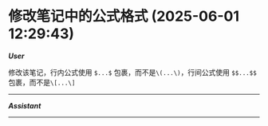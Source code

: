 <!-- Generated by SpecStory -->

# 修改笔记中的公式格式 (2025-06-01 12:29:43)

_**User**_

修改该笔记，行内公式使用 `$...$` 包裹，而不是`\(...\)`，行间公式使用 `$$...$$` 包裹，而不是`\[...\]`

---

_**Assistant**_



---

